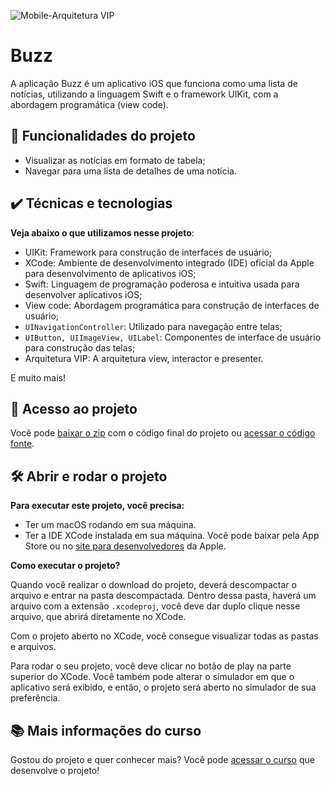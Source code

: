![Mobile-Arquitetura VIP](https://github.com/giovannamoeller/buzz-app/assets/47362960/ee66e658-2506-4b4d-8ca0-00a43f39e8c1)

# Buzz

A aplicação Buzz é um aplicativo iOS que funciona como uma lista de notícias, utilizando a linguagem Swift e o framework UIKit, com a abordagem programática (view code).

## 🔨 Funcionalidades do projeto

- Visualizar as notícias em formato de tabela;
- Navegar para uma lista de detalhes de uma notícia.

## ✔️ Técnicas e tecnologias

**Veja abaixo o que utilizamos nesse projeto**:
- UIKit: Framework para construção de interfaces de usuário;
- XCode: Ambiente de desenvolvimento integrado (IDE) oficial da Apple para desenvolvimento de aplicativos iOS;
- Swift: Linguagem de programação poderosa e intuitiva usada para desenvolver aplicativos iOS;
- View code: Abordagem programática para construção de interfaces de usuário;
- `UINavigationController`: Utilizado para navegação entre telas;
- `UIButton, UIImageView, UILabel`: Componentes de interface de usuário para construção das telas;
- Arquitetura VIP: A arquitetura view, interactor e presenter.
  
E muito mais! 
 
## 📁 Acesso ao projeto

Você pode [baixar o zip](https://github.com/alura-cursos/buzz-app/archive/refs/heads/aula-06.zip) com o código final do projeto ou [acessar o código fonte](https://github.com/alura-cursos/buzz-app/tree/aula-06).

## 🛠️ Abrir e rodar o projeto

**Para executar este projeto, você precisa:**

- Ter um macOS rodando em sua máquina.
- Ter a IDE XCode instalada em sua máquina. Você pode baixar pela App Store ou no [site para desenvolvedores](https://developer.apple.com/download/all/) da Apple.

**Como executar o projeto?**

Quando você realizar o download do projeto, deverá descompactar o arquivo e entrar na pasta descompactada. Dentro dessa pasta, haverá um arquivo com a extensão `.xcodeproj`, você deve dar duplo clique nesse arquivo, que abrirá diretamente no XCode. 

Com o projeto aberto no XCode, você consegue visualizar todas as pastas e arquivos.

Para rodar o seu projeto, você deve clicar no botão de play na parte superior do XCode. Você também pode alterar o simulador em que o aplicativo será exibido, e então, o projeto será aberto no simulador de sua preferência.

## 📚 Mais informações do curso

Gostou do projeto e quer conhecer mais? Você pode [acessar o curso](https://cursos.alura.com.br/course/arquitetura-de-apps-ios-view-code-3) que desenvolve o projeto!
